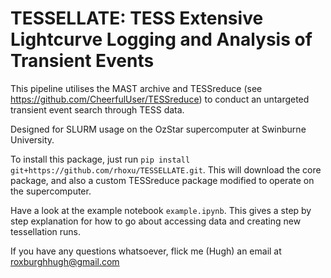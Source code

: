# TESSELLATE: TESS Extensive Lightcurve Logging and Analysis of Transient Events

This pipeline utilises the MAST archive and TESSreduce (see https://github.com/CheerfulUser/TESSreduce) to conduct an untargeted transient event search through TESS data.

Designed for SLURM usage on the OzStar supercomputer at Swinburne University.

To install this package, just run `pip install git+https://github.com/rhoxu/TESSELLATE.git`. This will download the core package, and also a custom TESSreduce package modified to operate on the supercomputer. 

Have a look at the example notebook `example.ipynb`. This gives a step by step explanation for how to go about accessing data and creating new tessellation runs.

If you have any questions whatsoever, flick me (Hugh) an email at roxburghhugh@gmail.com

